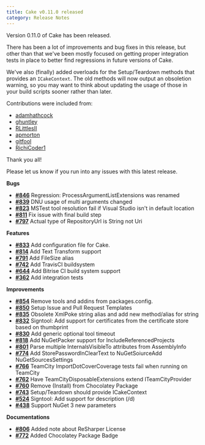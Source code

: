 ```yaml
---
title: Cake v0.11.0 released
category: Release Notes
---
```


Version 0.11.0 of Cake has been released.

There has been a lot of improvements and bug fixes in this release, but other than that we've been mostly focused on getting proper integration tests in place to better find regressions in future versions of Cake.

We've also (finally) added overloads for the Setup/Teardown methods that provides an `ICakeContext`. The old methods will now output an obsoletion warning, so you may want to think about updating the usage of those in your build scripts sooner rather than later.

Contributions were included from:

 - [adamhathcock](https://github.com/adamhathcock)
 - [ghuntley](https://github.com/ghuntley)
 - [RLittlesII](https://github.com/RLittlesII)
 - [apmorton](https://github.com/apmorton)
 - [gitfool](https://github.com/gitfool)
 - [RichiCoder1](https://github.com/RichiCoder1)

Thank you all!

Please let us know if you run into any issues with this latest release.

<!--excerpt-->

__Bugs__

- [__#846__](https://github.com/cake-build/cake/issues/846) Regression: ProcessArgumentListExtensions was renamed
- [__#839__](https://github.com/cake-build/cake/issues/839) DNU usage of multi arguments changed
- [__#823__](https://github.com/cake-build/cake/issues/823) MSTest tool resolution fail if Visual Studio isn't in default location
- [__#811__](https://github.com/cake-build/cake/issues/811) Fix issue with final build step
- [__#797__](https://github.com/cake-build/cake/pull/797) Actual type of RepositoryUrl is String not Uri

__Features__

- [__#833__](https://github.com/cake-build/cake/issues/833) Add configuration file for Cake.
- [__#814__](https://github.com/cake-build/cake/issues/814) Add Text Transform support
- [__#791__](https://github.com/cake-build/cake/issues/791) Add FileSize alias
- [__#742__](https://github.com/cake-build/cake/issues/742) Add TravisCI buildsystem
- [__#644__](https://github.com/cake-build/cake/issues/644) Add Bitrise CI build system support
- [__#362__](https://github.com/cake-build/cake/issues/362) Add integration tests

__Improvements__

- [__#854__](https://github.com/cake-build/cake/issues/854) Remove tools and addins from packages.config.
- [__#850__](https://github.com/cake-build/cake/issues/850) Setup Issue and Pull Request Templates
- [__#835__](https://github.com/cake-build/cake/issues/835) Obsolete XmlPoke string alias and add new method/alias for string
- [__#832__](https://github.com/cake-build/cake/issues/832) Signtool: Add support for certificates from the certificate store based on thumbprint
- [__#830__](https://github.com/cake-build/cake/issues/830) Add generic optional tool timeout
- [__#818__](https://github.com/cake-build/cake/issues/818) Add NuGetPacker support for IncludeReferencedProjects
- [__#801__](https://github.com/cake-build/cake/issues/801) Parse multiple InternalsVisibleTo attributes from AssemblyInfo
- [__#774__](https://github.com/cake-build/cake/issues/774) Add StorePasswordInClearText to NuGetSoiurceAdd NuGetSourcesSettings
- [__#766__](https://github.com/cake-build/cake/issues/766) TeamCity ImportDotCoverCoverage tests fail when running on TeamCity
- [__#762__](https://github.com/cake-build/cake/issues/762) Have TeamCityDisposableExtensions extend ITeamCityProvider
- [__#760__](https://github.com/cake-build/cake/issues/760) Remove (Install) from Chocolatey Package
- [__#743__](https://github.com/cake-build/cake/issues/743) Setup/Teardown should provide ICakeContext
- [__#524__](https://github.com/cake-build/cake/issues/524) Signtool: Add support for description (/d)
- [__#438__](https://github.com/cake-build/cake/issues/438) Support NuGet 3 new parameters

__Documentations__

- [__#806__](https://github.com/cake-build/cake/pull/806) Added note about ReSharper License
- [__#772__](https://github.com/cake-build/cake/pull/772) Added Chocolatey Package Badge
